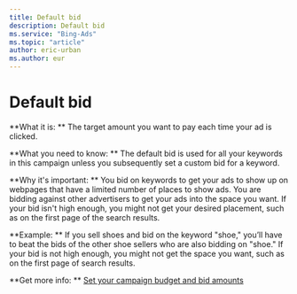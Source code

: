 ```yaml
---
title: Default bid
description: Default bid
ms.service: "Bing-Ads"
ms.topic: "article"
author: eric-urban
ms.author: eur
---
```


# Default bid

**What it is: **    The target amount you want to pay each time your ad is clicked.

**What you need to know: **    The default bid is used for all your keywords in this campaign unless you subsequently set a custom bid for a keyword.

**Why it's important: **    You bid on keywords to get your ads to show up on webpages that have a limited number of places to show ads. You are bidding against other advertisers to get your ads into the space you want. If your bid isn't high enough, you might not get your desired placement, such as on the first page of the search results.

**Example: **    If you sell shoes and bid on the keyword "shoe," you’ll have to beat the bids of the other shoe sellers who are also bidding on "shoe." If your bid is not high enough, you might not get the space you want, such as on the first page of search results.

**Get more info: **    [Set your campaign budget and bid amounts](../hlp_BA_CONC_NewAd_SetCampaignBudgetAndBidAmounts.md)


